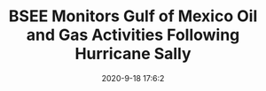 ---
"title": "BSEE Monitors Gulf of Mexico Oil and Gas Activities Following Hurricane Sally"
"date": "2020-9-18 17:6:2"
"feed_name": "BSEE"
"feed_website": "https://www.bsee.gov/"
"feed_rss": "https://www.bsee.gov/feed/news-items/rss.xml"
"link": "https://www.bsee.gov/newsroom/latest-news/statements-and-releases/press-releases/bsee-monitors-gulf-of-mexico-oil-and-24"
"file": "_posts/2020-9-18-17-6-2_BSEE_fd220beee1b3f36d4e389faf77e4bd46316f6da7.md"
"accident": "0"
"drilling": "0"
"dead": "0"
"injured": "0"
---